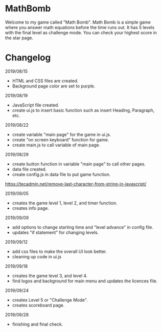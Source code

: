 # MathBomb

Welcome to my game called "Math Bomb". 
Math Bomb is a simple game where you answer math equations before the time runs out.
It has 5 levels with the final level as challenge mode. 
You can check your highest score in the star page. 

# Changelog 

2019/08/15

- HTML and CSS files are created.
- Background page color are set to purple.

2019/08/19

- JavaScript file created.
- create ui.js to insert basic function such as insert Heading, Paragraph, etc.

2019/08/22

- create variable "main page" for the game in ui.js.
- create "on screen keyboard" function for game.
- create main.js to call variable of main page.

2019/08/29

- create button function in variable "main page" to call other pages.
- data file created.
- create config.js in data file to put game function.

https://tecadmin.net/remove-last-character-from-string-in-javascript/

2019/09/05

- creates the game level 1, level 2, and timer function.
- creates info page.

2019/09/09

- add options to change starting time and "level advance" in config file.
- updates "if statement" for changing levels.

2019/09/12

- add css files to make the overall UI look better.
- cleaning up code in ui.js

2019/09/18

- creates the game level 3, and level 4.
- find logos and background for main menu and updates the licences file.

2019/09/24

- creates Level 5 or "Challenge Mode".
- creates scoreboard page.

2019/09/28
- finishing and final check.
